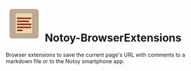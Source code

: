 # ![](./images/icon_96.png) Notoy-BrowserExtensions

Browser extensions to save the current page's URL with comments to a markdown file or to the Notoy smartphone app.
